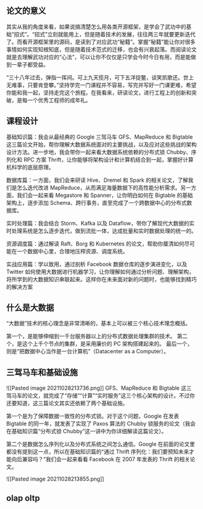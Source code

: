 ## 论文的意义

其实从我的角度来看，如果说搞清楚怎么用各类开源框架，是学会了武功中的基础“招式”。“招式”立刻就能用上，但是随着技术的发展，往往两三年就要更新迭代了。而看开源框架里的源码，是读到了对应武功“秘籍”。掌握“秘籍”能让你对很多事情如何实现知根知底，但是随着技术范式的迁移，也会有兴衰起落。而阅读论文就是去理解武功对应的“心法”，可以让你不仅仅是只学会今时今日有用，而是能做到一辈子都受益。


“三十八年过去，弹指一挥间。可上九天揽月，可下五洋捉鳖，谈笑凯歌还。世上无难事，只要肯登攀。”坚持学完一门课程并不容易，写完并写好一门课更难，希望你能和我一起，坚持走完这个旅程。在我看来，研读论文，进行工程上的创新和突破，是每一个优秀工程师的成年礼。

## 课程设计
基础知识篇：我会从最经典的 Google 三驾马车 GFS、MapReduce 和 Bigtable 这三篇论文开始，帮你理解大数据系统面对的主要挑战，以及应对这些挑战的架构设计方法。进一步地，我会带你一起来看大数据系统依赖的分布式锁 Chubby、序列化和 RPC 方案 Thrift，让你能够将架构设计和计算机结合到一起，掌握好计算机科学的底层原理。

数据库篇：一方面，我们会来研读 Hive、Dremel 和 Spark 的相关论文，了解我们是怎么迭代改进 MapReduce，从而满足海量数据下的高性能分析需求。另一方面，我们会一起来看 Megastore 和 Spanner，让你明白如何在 Bigtable 的基础架构上，逐步添加 Schema、跨行事务，直至完成了一个跨数据中心的分布式数据库。

实时处理篇：我会结合 Storm、Kafka 以及 Dataflow，带你了解现代大数据的实时处理系统是怎么逐步迭代，做到流批一体，达成批量和实时数据处理的统一的。

资源调度篇：通过解读 Raft、Borg 和 Kubernetes 的论文，帮助你厘清如何尽可能在一个数据中心里，合理地压榨资源、调度系统。

实战应用篇：学以致用，通过剖析 Facebook 数据仓库的逐步演进变化，以及 Twitter 如何使用大数据进行机器学习，让你理解如何通过分析问题、理解架构，将所学到的大数据知识串联起来。这样你在未来面对新的问题时，也能够找到精巧的解决方案

## 什么是大数据
“大数据”技术的核心理念是非常清晰的，基本上可以被三个核心技术理念概括。

第一个，是能够伸缩到一千台服务器以上的分布式数据处理集群的技术。
第二个，是这个上千个节点的集群，是采用廉价的 PC 架构搭建起来的。
最后一个，则是“把数据中心当作是一台计算机”（Datacenter as a Computer）。

## 三驾马车和基础设施
![[Pasted image 20211028213736.png]]
GFS、MapReduce 和 Bigtable 这三驾马车的论文，就完成了“存储”“计算”“实时服务”这三个核心架构的设计。不过你还要知道，这三篇论文其实还依赖了两个基础设施。

第一个是为了保障数据一致性的分布式锁。对于这个问题，Google 在发表 Bigtable 的同一年，就发表了实现了 Paxos 算法的 Chubby 锁服务的论文（我会在基础知识篇“分布式锁 Chubby”这一讲中为你详细解读这篇论文）。

第二个是数据怎么序列化以及分布式系统之间怎么通信。Google 在前面的论文里都没有提到这一点，所以在基础知识篇的“通过 Thrift 序列化：我们要预知未来才能向后兼容吗？”我们会一起来看看 Facebook 在 2007 年发表的 Thrift 的相关论文。

![[Pasted image 20211028213855.png]]

## olap oltp



